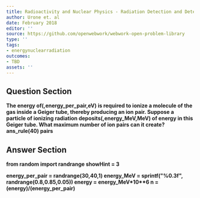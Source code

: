 ```yaml
---
title: Radioactivity and Nuclear Physics - Radiation Detection and Detectors
author: Urone et. al
date: February 2018
editor: ''
source: https://github.com/openwebwork/webwork-open-problem-library
type: ''
tags:
- energynuclearradiation
outcomes:
- TBD
assets: ''
---
```


## Question Section 

<b>
The energy of(,energy_per_pair,eV) is required to ionize a molecule of the gas inside a Geiger tube, thereby producing an ion pair. Suppose a particle of ionizing radiation deposits(,energy_MeV,MeV) of energy in this Geiger tube. What maximum number of ion pairs can it create?
ans_rule(40) pairs



## Answer Section

from random import randrange
showHint = 3

energy_per_pair = randrange(30,40,1)
energy_MeV = sprintf("%0.3f", randrange(0.8,0.85,0.05))
energy = energy_MeV*10**6
n = (energy)/(energy_per_pair)